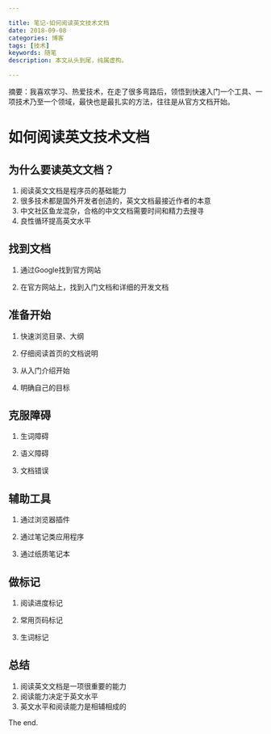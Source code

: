 ```yaml
---

title: 笔记-如何阅读英文技术文档
date: 2018-09-08
categories: 博客
tags: [技术]
keywords: 随笔
description: 本文从头到尾，纯属虚构。

---
```


摘要：我喜欢学习、热爱技术，在走了很多弯路后，领悟到快速入门一个工具、一项技术乃至一个领域，最快也是最扎实的方法，往往是从官方文档开始。

<!--more-->

# 如何阅读英文技术文档

## 为什么要读英文文档？
1. 阅读英文文档是程序员的基础能力
2. 很多技术都是国外开发者创造的，英文文档最接近作者的本意
3. 中文社区鱼龙混杂，合格的中文文档需要时间和精力去搜寻
4. 良性循环提高英文水平

## 找到文档
1. 通过Google找到官方网站

2. 在官方网站上，找到入门文档和详细的开发文档

## 准备开始
1. 快速浏览目录、大纲

2. 仔细阅读首页的文档说明

3. 从入门介绍开始

4. 明确自己的目标


## 克服障碍
1. 生词障碍

2. 语义障碍

3. 文档错误


## 辅助工具
1. 通过浏览器插件

2. 通过笔记类应用程序

3. 通过纸质笔记本


## 做标记

1. 阅读进度标记

2. 常用页码标记

3. 生词标记

## 总结
1. 阅读英文文档是一项很重要的能力
2. 阅读能力决定于英文水平
3. 英文水平和阅读能力是相辅相成的

The end.
